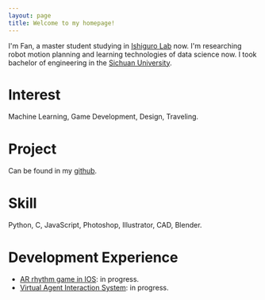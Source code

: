 ```yaml
---
layout: page
title: Welcome to my homepage!
---
```


I'm Fan, a master student studying in [Ishiguro Lab](https://eng.irl.sys.es.osaka-u.ac.jp/) now. I'm researching robot motion planning and learning technologies of data science now. I took bachelor of engineering in the [Sichuan University](http://www.scu.edu.cn/).

# Interest

Machine Learning, Game Development, Design, Traveling.

# Project

Can be found in my <a href='https://github.com/shiroshanshan'>github</a>.

# Skill

Python, C, JavaScript, Photoshop, Illustrator, CAD, Blender.

# Development Experience

* [AR rhythm game in IOS](https://github.com/shiroshanshan/ARkit-MMD-IOS): in progress.
* [Virtual Agent Interaction System](https://github.com/shiroshanshan/generate-motion-from-roadmap): in progress.
